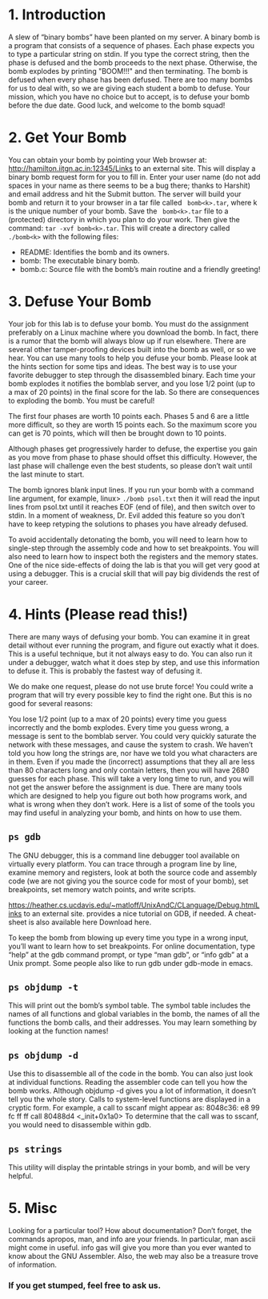 # 1. Introduction
A slew of “binary bombs” have been planted on my server. A binary bomb is a program that consists of a sequence of phases. Each phase expects you to type a particular string on stdin. If you type the correct string, then the phase is defused and the bomb proceeds to the next phase. Otherwise, the bomb explodes by printing "BOOM!!!" and then terminating. The bomb is defused when every phase has been defused.
There are too many bombs for us to deal with, so we are giving each student a bomb to defuse. Your mission, which you have no choice but to accept, is to defuse your bomb before the due date. Good luck, and welcome to the bomb squad!

# 2. Get Your Bomb
You can obtain your bomb by pointing your Web browser at: http://hamilton.iitgn.ac.in:12345/Links to an external site. 
This will display a binary bomb request form for you to fill in. Enter your user name (do not add spaces in your name as there seems to be a bug there; thanks to Harshit) and email address and hit the Submit button. The server will build your bomb and return it to your browser in a tar file called ``` bomb<k>.tar```, where k is the unique number of your bomb. Save the ``` bomb<k>.tar``` file to a (protected) directory in which you plan to do your work. Then give the command: ```tar -xvf bomb<k>.tar```. This will create a directory called ```./bomb<k>``` with the following files:  
* README: Identifies the bomb and its owners.
* bomb: The executable binary bomb.
* bomb.c: Source file with the bomb’s main routine and a friendly greeting!

# 3. Defuse Your Bomb

Your job for this lab is to defuse your bomb. You must do the assignment preferably on a Linux machine where you download the bomb. In fact, there is a rumor that the bomb will always blow up if run elsewhere. There are several other tamper-proofing devices built into the bomb as well, or so we hear. You can use many tools to help you defuse your bomb. Please look at the hints section for some tips and ideas. The best way is to use your favorite debugger to step through the disassembled binary.
Each time your bomb explodes it notifies the bomblab server, and you lose 1/2 point (up to a max of 20 points) in the final score for the lab. So there are consequences to exploding the bomb. You must be careful!

The first four phases are worth 10 points each. Phases 5 and 6 are a little more difficult, so they are worth 15 points each. So the maximum score you can get is 70 points, which will then be brought down to 10 points.

Although phases get progressively harder to defuse, the expertise you gain as you move from phase to phase should offset this difficulty. However, the last phase will challenge even the best students, so please don’t wait until the last minute to start.

The bomb ignores blank input lines. If you run your bomb with a command line argument, for example,
linux> ``` ./bomb psol.txt ```
then it will read the input lines from psol.txt until it reaches EOF (end of file), and then switch over to stdin. In a moment of weakness, Dr. Evil added this feature so you don’t have to keep retyping the solutions to phases you have already defused.

To avoid accidentally detonating the bomb, you will need to learn how to single-step through the assembly code and how to set breakpoints. You will also need to learn how to inspect both the registers and the memory states. One of the nice side-effects of doing the lab is that you will get very good at using a debugger. This is a crucial skill that will pay big dividends the rest of your career.

# 4. Hints (Please read this!)
There are many ways of defusing your bomb. You can examine it in great detail without ever running the program, and figure out exactly what it does. This is a useful technique, but it not always easy to do. You can also run it under a debugger, watch what it does step by step, and use this information to defuse it. This is probably the fastest way of defusing it.

We do make one request, please do not use brute force! You could write a program that will try every possible key to find the right one. But this is no good for several reasons:

You lose 1/2 point (up to a max of 20 points) every time you guess incorrectly and the bomb explodes.
Every time you guess wrong, a message is sent to the bomblab server. You could very quickly saturate the network with these messages, and cause the system to crash.
We haven’t told you how long the strings are, nor have we told you what characters are in them. Even if you made the (incorrect) assumptions that they all are less than 80 characters long and only contain letters, then you will have 2680 guesses for each phase. This will take a very long time to run, and you will not get the answer before the assignment is due.
There are many tools which are designed to help you figure out both how programs work, and what is wrong when they don’t work. Here is a list of some of the tools you may find useful in analyzing your bomb, and hints on how to use them.

## ```ps gdb```
The GNU debugger, this is a command line debugger tool available on virtually every platform. You can trace through a program line by line, examine memory and registers, look at both the source code and assembly code (we are not giving you the source code for most of your bomb), set breakpoints, set memory watch points, and write scripts.

https://heather.cs.ucdavis.edu/~matloff/UnixAndC/CLanguage/Debug.htmlLinks to an external site. provides a nice tutorial on GDB, if needed. A cheat-sheet is also available here Download here.

To keep the bomb from blowing up every time you type in a wrong input, you’ll want to learn how to set breakpoints.
For online documentation, type “help” at the gdb command prompt, or type “man gdb”, or “info gdb” at a Unix prompt. Some people also like to run gdb under gdb-mode in
emacs.

## ```ps objdump -t```
This will print out the bomb’s symbol table. The symbol table includes the names of all functions and global variables in the bomb, the names of all the functions the bomb calls, and their addresses. You may learn something by looking at the function names! 

## ```ps objdump -d```
Use this to disassemble all of the code in the bomb. You can also just look at individual functions. Reading the assembler code can tell you how the bomb works. Although objdump -d gives you a lot of information, it doesn’t tell you the whole story. Calls to system-level functions are displayed in a cryptic form. For example, a call to sscanf might appear as:
8048c36: e8 99 fc ff ff call 80488d4 <_init+0x1a0>
To determine that the call was to sscanf, you would need to disassemble within gdb.

## ```ps strings```
This utility will display the printable strings in your bomb, and will be very helpful.

# 5. Misc
Looking for a particular tool? How about documentation? Don’t forget, the commands apropos, man, and info are your friends. In particular, man ascii might come in useful. info gas will give you more than you ever wanted to know about the GNU Assembler. Also, the web may also be a treasure trove of information. 

### If you get stumped, feel free to ask us. 